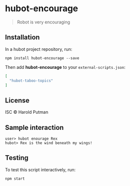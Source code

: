 # hubot-encourage

> Robot is very encouraging

## Installation
In a hubot project repository, run:

```
npm install hubot-encourage --save
```
Then add **hubot-encourage** to your `external-scripts.json`:

```json
[
  "hubot-taboo-topics"
]
```

## License

ISC © Harold Putman

## Sample interaction

```
user> hubot enourage Rex
hubot> Rex is the wind beneath my wings!
```

## Testing

To test this script interactively, run:

```
npm start
```

[npm-image]: https://badge.fury.io/js/hubot-encourage.svg
[npm-url]: https://npmjs.org/package/hubot-encourage
[travis-image]: https://travis-ci.org//hubot-encourage.svg?branch=master
[travis-url]: https://travis-ci.org//hubot-encourage
[daviddm-image]: https://david-dm.org//hubot-encourage.svg?theme=shields.io
[daviddm-url]: https://david-dm.org//hubot-encourage
[coveralls-image]: https://coveralls.io/repos/github//hubot-encourage/badge.svg?branch=master
[coveralls-url]:https://coveralls.io/github//hubot-encourage?branch=master
